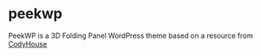 # peekwp
PeekWP is a 3D Folding Panel WordPress theme based on a resource from [CodyHouse](http://codyhouse.co/gem/3d-folding-panel/)
